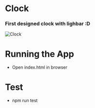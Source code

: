 # Clock
### First designed clock with lighbar :D
![Clock](https://user-images.githubusercontent.com/64979490/182033234-96c53ba2-86f1-4a5c-b5a4-4a9e6e76acd8.jpg)

# Running the App 
* Open index.html in browser
  
# Test
* npm run test

